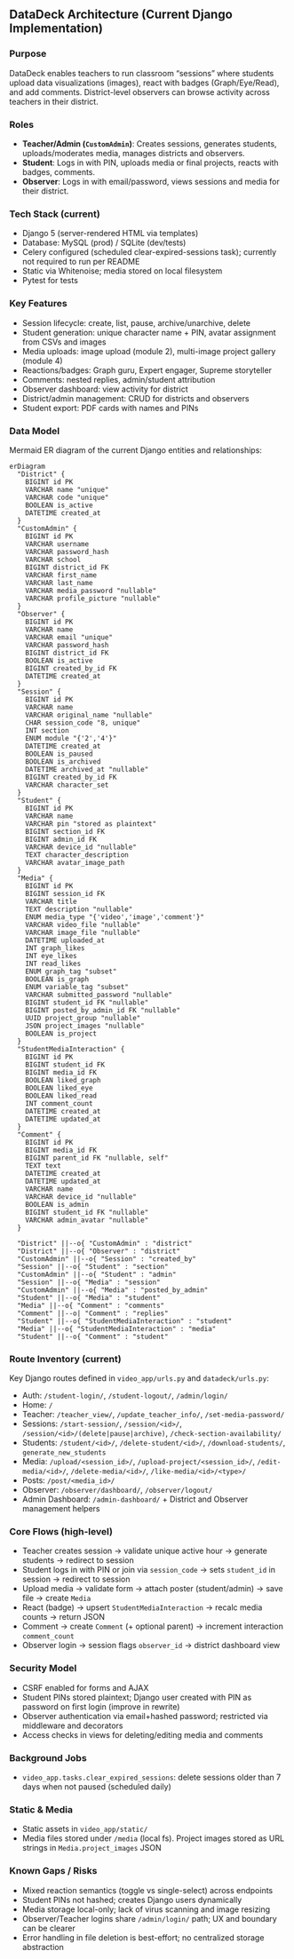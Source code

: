 ## DataDeck Architecture (Current Django Implementation)

### Purpose
DataDeck enables teachers to run classroom “sessions” where students upload data visualizations (images), react with badges (Graph/Eye/Read), and add comments. District-level observers can browse activity across teachers in their district.

### Roles
- **Teacher/Admin (`CustomAdmin`)**: Creates sessions, generates students, uploads/moderates media, manages districts and observers.
- **Student**: Logs in with PIN, uploads media or final projects, reacts with badges, comments.
- **Observer**: Logs in with email/password, views sessions and media for their district.

### Tech Stack (current)
- Django 5 (server-rendered HTML via templates)
- Database: MySQL (prod) / SQLite (dev/tests)
- Celery configured (scheduled clear-expired-sessions task); currently not required to run per README
- Static via Whitenoise; media stored on local filesystem
- Pytest for tests

### Key Features
- Session lifecycle: create, list, pause, archive/unarchive, delete
- Student generation: unique character name + PIN, avatar assignment from CSVs and images
- Media uploads: image upload (module 2), multi-image project gallery (module 4)
- Reactions/badges: Graph guru, Expert engager, Supreme storyteller
- Comments: nested replies, admin/student attribution
- Observer dashboard: view activity for district
- District/admin management: CRUD for districts and observers
- Student export: PDF cards with names and PINs

### Data Model
Mermaid ER diagram of the current Django entities and relationships:

```mermaid
erDiagram
  "District" {
    BIGINT id PK
    VARCHAR name "unique"
    VARCHAR code "unique"
    BOOLEAN is_active
    DATETIME created_at
  }
  "CustomAdmin" {
    BIGINT id PK
    VARCHAR username
    VARCHAR password_hash
    VARCHAR school
    BIGINT district_id FK
    VARCHAR first_name
    VARCHAR last_name
    VARCHAR media_password "nullable"
    VARCHAR profile_picture "nullable"
  }
  "Observer" {
    BIGINT id PK
    VARCHAR name
    VARCHAR email "unique"
    VARCHAR password_hash
    BIGINT district_id FK
    BOOLEAN is_active
    BIGINT created_by_id FK
    DATETIME created_at
  }
  "Session" {
    BIGINT id PK
    VARCHAR name
    VARCHAR original_name "nullable"
    CHAR session_code "8, unique"
    INT section
    ENUM module "{'2','4'}"
    DATETIME created_at
    BOOLEAN is_paused
    BOOLEAN is_archived
    DATETIME archived_at "nullable"
    BIGINT created_by_id FK
    VARCHAR character_set
  }
  "Student" {
    BIGINT id PK
    VARCHAR name
    VARCHAR pin "stored as plaintext"
    BIGINT section_id FK
    BIGINT admin_id FK
    VARCHAR device_id "nullable"
    TEXT character_description
    VARCHAR avatar_image_path
  }
  "Media" {
    BIGINT id PK
    BIGINT session_id FK
    VARCHAR title
    TEXT description "nullable"
    ENUM media_type "{'video','image','comment'}"
    VARCHAR video_file "nullable"
    VARCHAR image_file "nullable"
    DATETIME uploaded_at
    INT graph_likes
    INT eye_likes
    INT read_likes
    ENUM graph_tag "subset"
    BOOLEAN is_graph
    ENUM variable_tag "subset"
    VARCHAR submitted_password "nullable"
    BIGINT student_id FK "nullable"
    BIGINT posted_by_admin_id FK "nullable"
    UUID project_group "nullable"
    JSON project_images "nullable"
    BOOLEAN is_project
  }
  "StudentMediaInteraction" {
    BIGINT id PK
    BIGINT student_id FK
    BIGINT media_id FK
    BOOLEAN liked_graph
    BOOLEAN liked_eye
    BOOLEAN liked_read
    INT comment_count
    DATETIME created_at
    DATETIME updated_at
  }
  "Comment" {
    BIGINT id PK
    BIGINT media_id FK
    BIGINT parent_id FK "nullable, self"
    TEXT text
    DATETIME created_at
    DATETIME updated_at
    VARCHAR name
    VARCHAR device_id "nullable"
    BOOLEAN is_admin
    BIGINT student_id FK "nullable"
    VARCHAR admin_avatar "nullable"
  }

  "District" ||--o{ "CustomAdmin" : "district"
  "District" ||--o{ "Observer" : "district"
  "CustomAdmin" ||--o{ "Session" : "created_by"
  "Session" ||--o{ "Student" : "section"
  "CustomAdmin" ||--o{ "Student" : "admin"
  "Session" ||--o{ "Media" : "session"
  "CustomAdmin" ||--o{ "Media" : "posted_by_admin"
  "Student" ||--o{ "Media" : "student"
  "Media" ||--o{ "Comment" : "comments"
  "Comment" ||--o| "Comment" : "replies"
  "Student" ||--o{ "StudentMediaInteraction" : "student"
  "Media" ||--o{ "StudentMediaInteraction" : "media"
  "Student" ||--o{ "Comment" : "student"
```

### Route Inventory (current)
Key Django routes defined in `video_app/urls.py` and `datadeck/urls.py`:
- Auth: `/student-login/`, `/student-logout/`, `/admin/login/`
- Home: `/`
- Teacher: `/teacher_view/`, `/update_teacher_info/`, `/set-media-password/`
- Sessions: `/start-session/`, `/session/<id>/`, `/session/<id>/(delete|pause|archive)`, `/check-section-availability/`
- Students: `/student/<id>/`, `/delete-student/<id>/`, `/download-students/`, `generate_new_students`
- Media: `/upload/<session_id>/`, `/upload-project/<session_id>/`, `/edit-media/<id>/`, `/delete-media/<id>/`, `/like-media/<id>/<type>/`
- Posts: `/post/<media_id>/`
- Observer: `/observer/dashboard/`, `/observer/logout/`
- Admin Dashboard: `/admin-dashboard/` + District and Observer management helpers

### Core Flows (high-level)
- Teacher creates session → validate unique active hour → generate students → redirect to session
- Student logs in with PIN or join via `session_code` → sets `student_id` in session → redirect to session
- Upload media → validate form → attach poster (student/admin) → save file → create `Media`
- React (badge) → upsert `StudentMediaInteraction` → recalc media counts → return JSON
- Comment → create `Comment` (+ optional parent) → increment interaction `comment_count`
- Observer login → session flags `observer_id` → district dashboard view

### Security Model
- CSRF enabled for forms and AJAX
- Student PINs stored plaintext; Django user created with PIN as password on first login (improve in rewrite)
- Observer authentication via email+hashed password; restricted via middleware and decorators
- Access checks in views for deleting/editing media and comments

### Background Jobs
- `video_app.tasks.clear_expired_sessions`: delete sessions older than 7 days when not paused (scheduled daily)

### Static & Media
- Static assets in `video_app/static/`
- Media files stored under `/media` (local fs). Project images stored as URL strings in `Media.project_images` JSON

### Known Gaps / Risks
- Mixed reaction semantics (toggle vs single-select) across endpoints
- Student PINs not hashed; creates Django users dynamically
- Media storage local-only; lack of virus scanning and image resizing
- Observer/Teacher logins share `/admin/login/` path; UX and boundary can be clearer
- Error handling in file deletion is best-effort; no centralized storage abstraction
